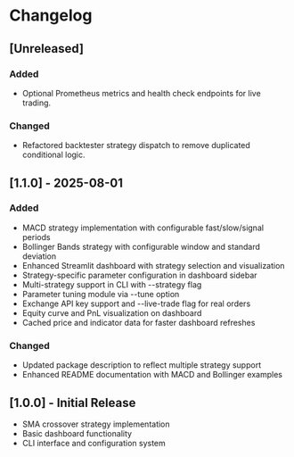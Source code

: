 # Changelog

## [Unreleased]

### Added
- Optional Prometheus metrics and health check endpoints for live trading.

### Changed
- Refactored backtester strategy dispatch to remove duplicated conditional logic.

## [1.1.0] - 2025-08-01

### Added
- MACD strategy implementation with configurable fast/slow/signal periods
- Bollinger Bands strategy with configurable window and standard deviation
- Enhanced Streamlit dashboard with strategy selection and visualization
- Strategy-specific parameter configuration in dashboard sidebar
- Multi-strategy support in CLI with --strategy flag
- Parameter tuning module via --tune option
- Exchange API key support and --live-trade flag for real orders
- Equity curve and PnL visualization on dashboard
- Cached price and indicator data for faster dashboard refreshes

### Changed
- Updated package description to reflect multiple strategy support
- Enhanced README documentation with MACD and Bollinger examples

## [1.0.0] - Initial Release
- SMA crossover strategy implementation
- Basic dashboard functionality
- CLI interface and configuration system

